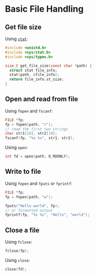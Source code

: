 # Basic File Handling

## Get file size

Using [`stat`](https://linux.die.net/man/2/stat):

```c
#include <unistd.h>
#include <sys/stat.h>
#include <sys/types.h>

size_t get_file_size(const char *path) {
  struct stat file_info;
  stat(path, &file_info);
  return file_info.st_size;
}
```

## Open and read from file

Using `fopen` and `fscanf`:

```c
FILE *fp;
fp = fopen(path, "r");
// read the first two strings
char str1[10], str2[10];
fscanf(fp, "%s %s", str1, str2);
```

Using `open`:

```c
int fd = open(path, O_RDONLY);
```

## Write to file

Using `fopen` and `fputs` or `fprintf`:

```c
FILE *fp;
fp = fopen(path, "w");

fputs("Hello world", fp);
// or formatted output
fprintf(fp, "%s %s", "Hello", "world");
```

## Close a file

Using `fclose`:

```c
fclose(fp);
```

Using `close`:

```c
close(fd);
```
